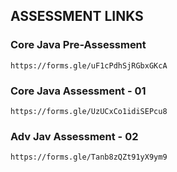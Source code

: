 ## ASSESSMENT LINKS

### Core Java Pre-Assessment

`https://forms.gle/uF1cPdhSjRGbxGKcA`

### Core Java Assessment - 01

`https://forms.gle/UzUCxCo1idiSEPcu8`

### Adv Jav Assessment - 02

`https://forms.gle/Tanb8zQZt91yX9ym9`
